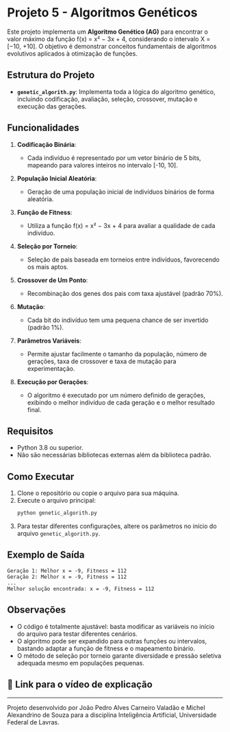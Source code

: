 # Projeto 5 - Algoritmos Genéticos

Este projeto implementa um **Algoritmo Genético (AG)** para encontrar o valor máximo da função f(x) = x² − 3x + 4, considerando o intervalo X = [−10, +10]. O objetivo é demonstrar conceitos fundamentais de algoritmos evolutivos aplicados à otimização de funções.

## Estrutura do Projeto

- **`genetic_algorith.py`**: Implementa toda a lógica do algoritmo genético, incluindo codificação, avaliação, seleção, crossover, mutação e execução das gerações.

## Funcionalidades

1. **Codificação Binária**:

   - Cada indivíduo é representado por um vetor binário de 5 bits, mapeando para valores inteiros no intervalo [-10, 10].

2. **População Inicial Aleatória**:

   - Geração de uma população inicial de indivíduos binários de forma aleatória.

3. **Função de Fitness**:

   - Utiliza a função f(x) = x² − 3x + 4 para avaliar a qualidade de cada indivíduo.

4. **Seleção por Torneio**:

   - Seleção de pais baseada em torneios entre indivíduos, favorecendo os mais aptos.

5. **Crossover de Um Ponto**:

   - Recombinação dos genes dos pais com taxa ajustável (padrão 70%).

6. **Mutação**:

   - Cada bit do indivíduo tem uma pequena chance de ser invertido (padrão 1%).

7. **Parâmetros Variáveis**:

   - Permite ajustar facilmente o tamanho da população, número de gerações, taxa de crossover e taxa de mutação para experimentação.

8. **Execução por Gerações**:
   - O algoritmo é executado por um número definido de gerações, exibindo o melhor indivíduo de cada geração e o melhor resultado final.

## Requisitos

- Python 3.8 ou superior.
- Não são necessárias bibliotecas externas além da biblioteca padrão.

## Como Executar

1. Clone o repositório ou copie o arquivo para sua máquina.
2. Execute o arquivo principal:
   ```bash
   python genetic_algorith.py
   ```
3. Para testar diferentes configurações, altere os parâmetros no início do arquivo `genetic_algorith.py`.

## Exemplo de Saída

```
Geração 1: Melhor x = -9, Fitness = 112
Geração 2: Melhor x = -9, Fitness = 112
...
Melhor solução encontrada: x = -9, Fitness = 112
```

## Observações

- O código é totalmente ajustável: basta modificar as variáveis no início do arquivo para testar diferentes cenários.
- O algoritmo pode ser expandido para outras funções ou intervalos, bastando adaptar a função de fitness e o mapeamento binário.
- O método de seleção por torneio garante diversidade e pressão seletiva adequada mesmo em populações pequenas.

## 🔗 Link para o vídeo de explicação

[]()

---

Projeto desenvolvido por João Pedro Alves Carneiro Valadão e Michel Alexandrino de Souza para a disciplina Inteligência Artificial, Universidade Federal de Lavras.
